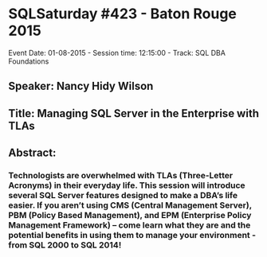 # SQLSaturday #423 - Baton Rouge 2015
Event Date: 01-08-2015 - Session time: 12:15:00 - Track: SQL DBA Foundations
## Speaker: Nancy Hidy Wilson
## Title: Managing SQL Server in the Enterprise with TLAs
## Abstract:
### Technologists are overwhelmed with TLAs (Three-Letter Acronyms) in their everyday life. This session will introduce several SQL Server features designed to make a DBA’s life easier.  If you aren’t using CMS (Central Management Server), PBM (Policy Based Management), and EPM (Enterprise Policy Management Framework) – come learn what they are and the potential benefits in using them to manage your environment - from SQL 2000 to SQL 2014! 
